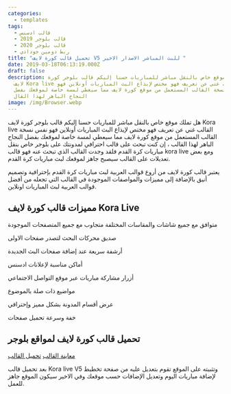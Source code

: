 ```yaml
---
categories:
  - templates
tags:
  - قالب ادسنس
  - قالب بلوجر 2019
  - قالب بلوجر 2020
  - ربط دومين جودادي
title: "تحميل قالب كورة لايف V5 للبث المباشر الاصدار الاخير "
date: 2019-03-18T06:13:19.000Z
draft: false
description: هل تملك موقع خاص بالنقل مباشر للمباريات حسنا إليكم قالب بلوجر كورة
  لايف Kora live القالب غني عن تعريف فهو مختص لإيذاع البث المباريات أونلاين فهو
  نفس نسخة القالب المستعمل من موقع كورة لايف مما سيعطي لمسة خاصة لموقعك بفضل
  النجاح الباهر لهذا القال
image: /img/Browser.webp
---
```


هل تملك موقع خاص بالنقل مباشر للمباريات حسنا إليكم قالب بلوجر كورة لايف Kora live القالب غني عن تعريف فهو مختص لإيذاع البث المباريات أونلاين فهو نفس نسخة القالب المستعمل من موقع كورة لايف مما سيعطي لمسة خاصة لموقعك بفضل النجاح الباهر لهذا القالب ، إن كنت تبحث على قالب احترافي لمدونتك على بلوجر خاص بنقل مباريات كرة القدم فلقد وجدت القالب الذي تبحث عنه فهو قالب kora live ومع بعض تعديلات على القالب سيصبح جاهز لموقعك لبث مباريات كرة القدم.

يعتبر قالب كورة لايف من أروع قوالب العربية لبث مباريات كرة القدم بإحترافية وتصميم أنيق بالإضافة إلى مميزات والمواصفات الموجودة في القالب التي تجعله من أفضل قوالب العربية لبث المباريات اونلاين. 

## مميزات قالب كورة لايف Kora Live

متوافق مع جميع شاشات والمقاسات المختلفة متجاوب مع جميع المتصفحات الموجودة

صديق محركات البحث لتصدر صفحات الاولى

أرشفة سريعة عند إضافة صفحات البث الجديدة

أماكن مناسبة لإعلانات ادسنس

أزرار مشاركة مباريات عبر موقع التواصل الاجتماعي

مواضيع ذات صلة بالموضوع

عرض أقسام المدونة بشكل مميز وإحترافي

خفة وسرعة تحميل صفحات

## تحميل قالب كورة لايف لمواقع بلوجر

[معاينة القالب](https://www1.kooralive.info/)           [ تحميل القالب](http://wzayeef.com/gWN4)

بعد تحميل قالب Kora live V5 وتثبيته على الموقع تقوم بتعديل عليه من صفحة تخطيط لإضافة مباريات اليوم وتعديل الإضافات حسب موقعك وفي الاخير سيكون الموقع جاهز للعمل.
